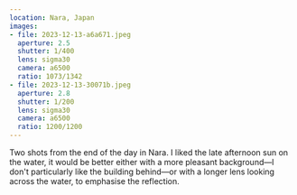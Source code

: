 ```yaml
---
location: Nara, Japan
images:
- file: 2023-12-13-a6a671.jpeg
  aperture: 2.5
  shutter: 1/400
  lens: sigma30
  camera: a6500
  ratio: 1073/1342
- file: 2023-12-13-30071b.jpeg
  aperture: 2.8
  shutter: 1/200
  lens: sigma30
  camera: a6500
  ratio: 1200/1200
---
```


Two shots from the end of the day in Nara. I liked the late afternoon sun on the water, it would be better either with a more pleasant background—I don't particularly like the building behind—or with a longer lens looking across the water, to emphasise the reflection.
